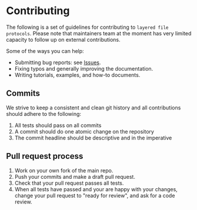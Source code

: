 # Contributing

The following is a set of guidelines for contributing to `layered file
protocols`. Please note that maintainers team at the moment has very limited
capacity to follow up on external contributions.

Some of the ways you can help:

- Submitting bug reports: see
  [Issues](https://github.com/equinor/layered-file-protocols/issues).
- Fixing typos and generally improving the documentation.
- Writing tutorials, examples, and how-to documents.


## Commits

We strive to keep a consistent and clean git history and all contributions
should adhere to the following:

1. All tests should pass on all commits
1. A commit should do one atomic change on the repository
1. The commit headline should be descriptive and in the imperative


## Pull request process

1. Work on your own fork of the main repo.
1. Push your commits and make a draft pull request.
1. Check that your pull request passes all tests.
1. When all tests have passed and your are happy with your changes, change your
   pull request to "ready for review", and ask for a code review.
